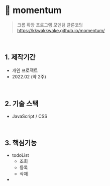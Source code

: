 # 🦄 momentum
> 크롬 확장 프로그램 모멘텀 클론코딩   
> https://kkwakkwake.github.io/momentum/

</br>

## 1. 제작기간
* 개인 프로젝트
* 2022.02 (약 2주)

</br>

## 2. 기술 스택
* JavaScript / CSS

</br>

## 3. 핵심기능
* todoList
  * 조회
  * 등록
  * 삭제
* 


